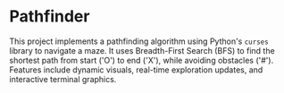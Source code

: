 # Pathfinder
This project implements a pathfinding algorithm using Python's `curses` library to navigate a maze. It uses Breadth-First Search (BFS) to find the shortest path from start ('O') to end ('X'), while avoiding obstacles ('#'). Features include dynamic visuals, real-time exploration updates, and interactive terminal graphics.
